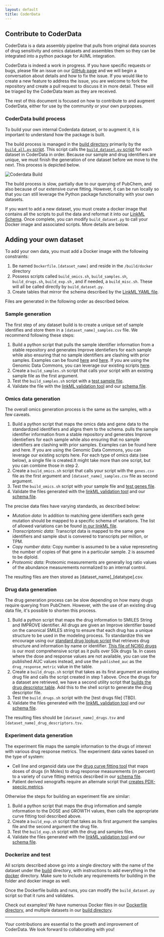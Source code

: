 ```yaml
---
layout: default
title: CoderData
---
```


<link rel="stylesheet" href="assets/css/style.css">

## Contribute to CoderData

CoderData is a data assembly pipeline that pulls from
original data sources of drug sensitivity and omics datasets and
assembles them so they can be integrated into a python package for
AI/ML integration. 

CoderData is indeed a work in progress. If you have specific requests
or bugs, please file an issue on our [GitHub
page](https://github.com/PNNL-CompBio/coderdata/issues) and we will
begin a conversation about details and how to fix the issue. If you
would like to create a new feature to address the issue, you are welcome to fork the
repository and create a pull request to discuss it in more
detail. These will be triaged by the CoderData team as they are received.

The rest of this document is focused on how to contribute to and
augment CoderData, either for use by the community or your own
purpopses. 

### CoderData build process

To build your own internal Coderdata dataset, or to augment it, it is
important to understand how the package is built. 

The build process is managed in the [build
directory](https://github.com/PNNL-CompBio/coderdata/tree/main/build)
primarily by the [`build_all.py` script](https://github.com/PNNL-CompBio/coderdata/blob/main/build/build_all.py). This script calls the
[`build_dataset.py` script](https://github.com/PNNL-CompBio/coderdata/blob/main/build/build_dataset.py) for each dataset in CoderData in
order. Because our sample and drug identifiers are unique, we must
finish the generation of one dataset before we move to the next. This
process is depicted below. 


![Coderdata Build](coderDataBuild.jpg?raw=true "Modular build
process")

The build process is slow, partially due to our querying of PubChem,
and also because of our extensive curve fitting. However, it can be
run locally so that you can still leverage the Python package
functionality with your own datasets.

If you want to add a new dataset, you must create a docker image that
contains all the scripts to pull the data and reformat it into our
[LinkML Schema](https://github.com/PNNL-CompBio/coderdata/blob/main/schema/coderdata.yaml). Once complete, you can modify `build_dataset.py` to
call your Docker image and associated scripts. More details are below.

## Adding your own dataset

To add your own data, you must add a Docker image with the following
constraints:

1. Be named `Dockerfile.[dataset_name]` and reside in the
   `/build/docker` directory
2. Possess scripts called `build_omics.sh`, `build_samples.sh`,
   `build_drugs.sh`,  `build_exp.sh` , and if needed, a
   `build_misc.sh`. These will all be called directly by
   `build_dataset.py`. 
3. Create tables that mirror the schema described by the [LinkML YAML
   file](https://github.com/PNNL-CompBio/coderdata/blob/main/schema/coderdata.yaml).
   
Files are generated in the following order as described below.


### Sample generation

The first step of any dataset build is to create a unique set of
sample identifies and store them in a `[dataset_name]_samples.csv`
file. We recommend following these steps:

1. Build a python script that pulls the sample identifier information
   from a stable repository and generates Improve identiefiers for
   each sample while also ensuring that no sample identifiers are
   clashing with prior samples. Examples can be found [here](https://github.com/PNNL-CompBio/coderdata/blob/main/build/mpnst/00_sample_gen.R) and [here](https://github.com/PNNL-CompBio/coderdata/blob/main/build/broad_sanger/01-broadSangerSamples.R). If
   you are using the Genomic Data Commons, you can leverage our
   existing scripts [here](https://github.com/PNNL-CompBio/coderdata/blob/main/build/hcmi/01-createHCMISamplesFile.py). 
2. Create a `build_samples.sh` script that calls your script with an
   existing sample file as the first argument. 
3. Test the `build_samples.sh` script with a [test sample
   file](https://github.com/PNNL-CompBio/coderdata/blob/main/build/build_test/test_samples.csv). 
4. Validate the file with the [linkML validation tool](https://linkml.io/linkml/cli/validate.html) and our
   [schema file](https://github.com/PNNL-CompBio/coderdata/blob/main/schema/coderdata.yaml). 

### Omics data generation

The overall omics generation process is the same as the samples, with
a few caveats. 

1. Build a python script that maps the omics data and gene data to the
   standardized identifiers and aligns them to the schema. 
   pulls the sample identifier information
   from a stable repository and generates Improve identiefiers for
   each sample while also ensuring that no sample identifiers are
   clashing with prior samples. Examples can be found here and here. If
   you are using the Genomic Data Commons, you can leverage our
   existing scripts here. For each type of omics data (see below), a
   single file is created.It might take more than one script, but you
   can combine those in step 2. 
2. Create a `build_omics.sh` script that calls your script with the
   `genes.csv` file as the first argument and `[dataset_name]_samples.csv` file as second
   argument. 
3. Test the `build_omics.sh` script with your sample file and [test genes
   file](https://github.com/PNNL-CompBio/coderdata/blob/main/build/build_test/test_genes.csv). 
4. Validate the files generated with the [linkML validation tool](https://linkml.io/linkml/cli/validate.html) and our
   [schema file](https://github.com/PNNL-CompBio/coderdata/blob/main/schema/coderdata.yaml). 

The precise data files have varying standards, as described below:

- *Mutation data:* In addition to matching gene identifiers each gene
mutation should be mapped to a specific schema of variations.  The
list of allowed variations can be found [in our linkML
file](https://github.com/PNNL-CompBio/coderdata/blob/8000968dc5f19fbb986a700862c5035a0230b656/schema/coderdata.yaml#L247). 
- *Transcriptomic data:* Transcript data is mapped to the same gene
  identifiers and sample sbut is convered to transcripts per million,
  or TPM. 
- *Copy number data:*  Copy number is assumed to be a value
  represneting the number of copies of that gene in a particular
  sample. 2 is assumed to be diploid. 
- *Proteomic data:* Proteomic measurements are generally log ratio
  values of the abundance measurements normalized to an internal
  control. 
  
The resulting files are then stored as [dataset_name]_[datatype].csv. 

### Drug data generation

The drug generation process can be slow depending on how many drugs
require querying from PubChem. However, with the use of an existing
drug data file, it's possible to shorten this process.

1. Build a python script that maps the drug information to SMILES
   String and IMPROVE identifier. All drugs are given an Improve
   identifier based on the canonical SMILES string to ensure that 
   each drug has a unique structure to be used in the modeling
   process. To standardize this we encourage using
our [standard drug lookup
  script](http://github.com/pnnl-compbio/coderdata/tree/main/build/utils/pubchem_retrieval.py)
  that retrieves drug structure and information by name or
   identifier. [This file of NCI60
   drugs](https://github.com/PNNL-CompBio/coderdata/blob/main/build/broad_sanger/03a-nci60Drugs.py)
   is our most comprehensive script as it pulls over 50k drugs
1a. In cases where the dose and response values are not available, you
   can use the published AUC values instead, and use the
   `published_auc` as the `drug_response_metric` value in the table. 
2. Create a  `build_drugs.sh` script that takes as its first argument
an existing drug file and calls the script created in step 1
above. Once the drugs for a dataset are retrieved, we have a second utility
script that [builds the drug descriptor table](https://github.com/PNNL-CompBio/coderdata/blob/cbf017326b83771c55f12317189f4b2dbd9d900a/schema/coderdata.yaml#L94). Add this to the
shell script to generate the drug descriptor file.
3. Test the `build_drugs.sh` script with the [test drugs
   file] (TBD). 
4. Validate the files generated with the [linkML validation tool](https://linkml.io/linkml/cli/validate.html) and our
   [schema file](https://github.com/PNNL-CompBio/coderdata/blob/main/schema/coderdata.yaml). 

 The resulting files should be `[dataset_name]_drugs.tsv` and
 `[dataset_name]_drug_descriptors.tsv`. 
 
### Experiment data generation

The experiment file maps the sample information to the drugs of
interest with various drug response metrics. The experiment data
varies based on the type of system:
- Cell line and organoid data use the [drug curve fitting
  tool](http://github.com/pnnl-compbio/coderdata/tree/main/build/utils/fit_curve.py)
  that maps doses of drugs (in Moles) to drug response measurements
  (in percent) to a variety of curve fitting metrics described in our
  [schema file](https://github.com/PNNL-CompBio/coderdata/blob/8000968dc5f19fbb986a700862c5035a0230b656/schema/coderdata.yaml#L200). 
- Patient derived xenografts require an alternate script that [creates
  PDX-speciic metrics](https://github.com/PNNL-CompBio/coderdata/blob/main/build/utils/calc_pdx_metrics.py). 
  
Otherwise the steps for building an experiment file are similar:
1. Build a python script that maps the drug information and sample
information to the DOSE and GROWTH values, then calls the appropriate
curve fitting tool described above. 
2. Create a  `build_exp.sh` script that takes as its first argument
the samples file and the second argument the drug file. 
3. Test the `build_exp.sh` script with the drug and samples files. 
4. Validate the files generated with the [linkML validation tool](https://linkml.io/linkml/cli/validate.html) and our
   [schema file](https://github.com/PNNL-CompBio/coderdata/blob/main/schema/coderdata.yaml). 

  
### Dockerize and test

All scripts described above go into a single directory with the name
of the dataset under the [build](http://github.com/pnnl-compbio/coderdata/tree/main/build) directory, with instructions to add everything in the [docker](http://github.com/pnnl-compbio/coderdata/tree/main/build/docker)
directory. Make sure to include any requirements for building in the
folder and docker image as well. 

Once the Dockerfile builds and runs, you can modify the
`build_dataset.py` script so that it runs and validates. 

Check out examples! We have numerous Docker files in our
[Dockerfile
directory](http://github.com/pnnl-compbio/coderdata/tree/main/build/docker),
and multiple datasets in our [build
directory](http://github.com/pnnl-compbio/coderdata/tree/main/build). 


---  
Your contributions are essential to the growth and improvement of CoderData. We look forward to collaborating with you!  
